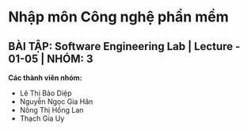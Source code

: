 # Nhập môn Công nghệ phần mềm
## BÀI TẬP: Software Engineering Lab | Lecture - 01-05 | NHÓM: 3
**Các thành viên nhóm:**
- Lê Thị Bảo Diệp
- Nguyễn Ngọc Gia Hân
- Nông Thị Hồng Lan
- Thạch Gia Uy
